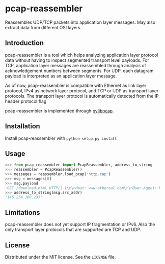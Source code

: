 pcap-reassembler
================

Reassembles UDP/TCP packets into application layer messages. May also
extract data from different OSI layers.

Introduction
------------

pcap-reassembler is a tool which helps analyzing application layer protocol
data without having to inspect segmented transport level payloads.
For TCP, application layer messages are reassembled through analysis of
acknowledgement numbers between segments. For UDP, each datagram payload is
interpreted as an application layer message.

As of now, pcap-reassembler is compatible with Ethernet as link layer protocol,
IPv4 as network layer protocol, and TCP or UDP as transport layer protocols. The
transport layer protocol is automatically detected from the IP header protocol
flag.

pcap-reassembler is implemented through [pylibpcap](http://pylibpcap.sourceforge.net/).

Installation
------------

Install pcap-reassembler with ```python setup.py install```

Usage
-----

```python
>>> from pcap_reassembler import PcapReassembler, address_to_string
>>> reassembler = PcapReassembler()
>>> messages = reassembler.load_pcap('http.cap')
>>> msg = messages[0]
>>> msg.payload
'GET /download.html HTTP/1.1\r\nHost: www.ethereal.com\r\nUser-Agent: Mozilla/5.0 (Windows; U; Windows NT 5.1; en-US; rv:1.6) Gecko/20040113\r\nAccept: text/xml,application/xml,application/xhtml+xml,text/html;q=0.9,text/plain;q=0.8,image/png,image/jpeg,image/gif;q=0.2,*/*;q=0.1\r\nAccept-Language: en-us,en;q=0.5\r\nAccept-Encoding: gzip,deflate\r\nAccept-Charset: ISO-8859-1,utf-8;q=0.7,*;q=0.7\r\nKeep-Alive: 300\r\nConnection: keep-alive\r\nReferer: http://www.ethereal.com/development.html\r\n\r\n'
>>> address_to_string(msg.src_addr)
'145.254.160.237'
```

Limitations
-----------

pcap-reassembler does not yet support IP fragmentation or IPv6. Also the only
transport layer protocols that are supported are TCP and UDP.

License
-------

Distributed under the MIT license. See the ```LICENSE``` file.
